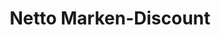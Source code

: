 ---
title: "Netto Marken-Discount"
url: /berlin/netto-marken-discount-rudower-strasse/
shop: Supermarkt
---